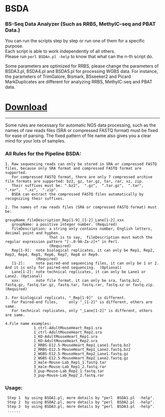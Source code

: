 # BSDA                  
### BS-Seq Data Analyzer (Such as RRBS, MethylC-seq and PBAT Data.)           
You can run the scripts step by step or run one of them for a specific purpose.  
Each script is able to work independently of all others.          
Please run `perl BSDAn.pl -help` to know that what can the n-th script do.  
                                                          
Some parameters are optimized for RRBS, please change the parameters of BSDA3.pl, BSDA4.pl and BSDA5.pl for processing WGBS data. For instance, the parameters of TrimGalore, Bismark, BSseeker2 and Picard MarkDuplicates are different for analyzing RRBS, MethylC-seq and PBAT data.    
                                   
# [Download](https://github.com/CTLife/2ndGS_Pipelines/releases)                                                                                                                                                
__________________________________________________________________________________________________________________      
                                                       
Some rules are necessary for automatic NGS data processing, such as the names of raw reads files (SRA or compressed FASTQ format) must be fixed for ease of parsing. The fixed pattern of file name also gives you a clear mind for your lots of samples.

### All Rules for the Pipeline BSDA:
    1. Raw sequencing reads can only be stored in SRA or compressed FASTQ files, because only SRA format and compressed FASTQ format are supported. 
       For compressed FASTQ format, there are only 7 compressed archive file formats are supported: bz2, gz, tar.gz, tar, rar, xz, zip. 
       Their suffixes must be: ".bz2",  ".gz",  ".tar.gz",  ".tar",  ".rar",  ".xz",  ".zip".
       BSDA can extract the compressed FASTQ files automatically by recognizing their suffixes.

    2. The names of raw reads files (SRA or compressed FASTQ format) must be: 
                                                                              groupName_fileDescription_Rep[1-9]_[1-2]_Lane[1-2].xxx 
       groupName: a positive integer number. (Required)
       fileDescription: a string only contains number, English letters, decimal point and hyphen.
                        That is to say,  fileDescription must match the regular expression pattern "[-.0-9A-Za-z]+" in Perl.
                        (Required)
       Rep[1-9]:  note biological replicates, it can only be Rep1, Rep2, Rep3, Rep4, Rep5, Rep6, Rep7, Rep8 or Rep9.
                  (Required)
       [1-2]:     note paired-end sequencing files, it can only be 1 or 2. And it is only for paired-end sequencing.  (Optional)
       Lane[1-2]: note technical replicates, it can only be Lane1 or Lane2. (Optional)
       xxx:       note file format, it can only be sra, fastq.bz2, fastq.gz, fastq.tar.gz, fastq.tar, fastq.rar, fastq.xz or fastq.zip. (Required)

    3. For biological replicats, "_Rep[1-9]"  is different.
       For Paired-end files,     only "_[1-2]" is different, others are same.
       For technical replicates, only "_Lane[1-2]" is different, others are same.

    4.File name examples:
                 1_ctrl-AdultMouseHeart_Rep1.sra
                 1_ctrl-AdultMouseHeart_Rep2.sra
                 1_KO-AdultMouseHeart_Rep1.sra
                 1_KO-AdultMouseHeart_Rep2.sra
                 2_RRBS-E12.5-MouseHeart_Rep1_Lane1.fastq.bz2
                 2_RRBS-E12.5-MouseHeart_Rep1_Lane2.fastq.bz2
                 2_WGBS-E12.5-MouseHeart_Rep2_Lane1.fastq.gz
                 2_WGBS-E12.5-MouseHeart_Rep2_Lane2.fastq.gz
                 3_male-Mouse-Lab_Rep1_1.fastq.tar
                 3_male-Mouse-Lab_Rep1_2.fastq.rar
                 3_pup-Mouse-Lab_Rep2_1.fastq.tar
                 3_pup-Mouse-Lab_Rep2_2.fastq.rar

### Usage:                                            
     Step 1  by using BSDA1.pl, more details by "perl  BSDA1.pl  -help".
     Step 2  by using BSDA2.pl, more details by "perl  BSDA2.pl  -help".
     Step 3  by using BSDA3.pl, more details by "perl  BSDA3.pl  -help".
     ......


